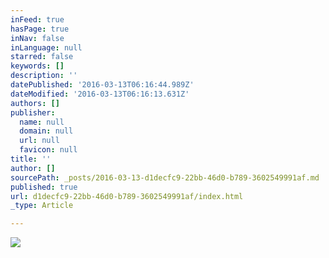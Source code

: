 ```yaml
---
inFeed: true
hasPage: true
inNav: false
inLanguage: null
starred: false
keywords: []
description: ''
datePublished: '2016-03-13T06:16:44.989Z'
dateModified: '2016-03-13T06:16:13.631Z'
authors: []
publisher:
  name: null
  domain: null
  url: null
  favicon: null
title: ''
author: []
sourcePath: _posts/2016-03-13-d1decfc9-22bb-46d0-b789-3602549991af.md
published: true
url: d1decfc9-22bb-46d0-b789-3602549991af/index.html
_type: Article

---
```

![](https://the-grid-user-content.s3-us-west-2.amazonaws.com/8870bde9-886d-4b93-b777-df5f6d5248c6.jpg)